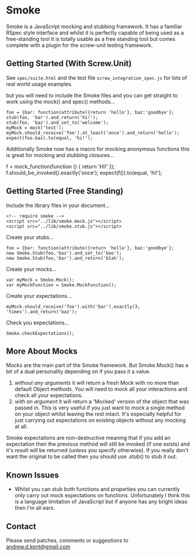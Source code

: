 Smoke
=====
Smoke is a JavaScript mocking and stubbing framework. It has a familiar RSpec style interface and whilst it is perfectly capable of being used as a free-standing tool it is totally usable as a free standing tool but comes complete with a plugin for the screw-unit testing framework.

Getting Started (With Screw.Unit)
---------------------------------
See `spec/suite.html` and the test file `screw_integration_spec.js` for lots of real world usage examples.

but you will need to include the Smoke files and you can get straight to work using the mock() and spec() methods...

	foo = {bar: function(attribute){return 'hello'}, baz:'goodbye'};
	stub(foo, 'bar').and_return('hi!');
	stub(foo, 'baz').and_set_to('welcome');
	myMock = mock('test');
	myMock.should_receive('foo').at_least('once').and_return('hello');
	expect(foo.baz).to(equal, 'hi!');

Additionally Smoke now has a macro for mocking anonymous functions this is great for mocking and stubbing closures...

  f = mock_function(function () { return 'Hi!' });
  f.should_be_invoked().exactly('once');
  expect(f()).to(equal, 'hi!');

Getting Started (Free Standing)
-------------------------------
Include the library files in your document...

	<!-- require smoke -->
	<script src="../lib/smoke.mock.js"></script>
	<script src="../lib/smoke.stub.js"></script>

Create your stubs...

	foo = {bar: function(attribute){return 'hello'}, baz:'goodbye'};
	new Smoke.Stub(foo,'baz').and_set_to('boo');
	new Smoke.Stub(foo,'bar').and_return('blah');

Create your mocks...

	var myMock = Smoke.Mock();
	var myMockFunction = Smoke.MockFunction();

Create your expectations...

	myMock.should_receive('foo').with('bar').exactly(3, 'times').and_return('baz');

Check you expectations...

	Smoke.checkExpectations();

More About Mocks
----------------
Mocks are the main part of the Smoke framework. But Smoke.Mock() has a bit of a dual personality depending on if you pass it a value.

1. *without any arguments* it will return a fresh Mock with no more than default Object methods. You will need to mock all your interactions and check all your expectations.
2. *with an argument* it will return a 'Mocked' version of the object that was passed in. This is very useful if you just want to mock a single method on your object whilst leaving the rest intact. It's especially helpful for just carrying out expectations on existing objects without any mocking at all.

Smoke expectations are non-destructive meaning that if you add an expectation then the previous method will still be invoked (if one exists) and it's result will be returned (unless you specify otherwise). If you really don't want the original to be called then you should use .stub() to stub it out.

Known Issues
------------
* Whilst you can stub both functions and properties you can currently only carry out mock expectations on functions. Unfortunately I think this is a language limitation of JavaScript but if anyone has any bright ideas then I'm all ears.

Contact
-------
Please send patches, comments or suggestions to andrew.d.kent@gmail.com